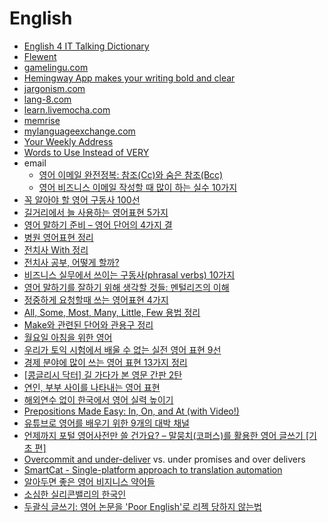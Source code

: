 English
=======
* [English 4 IT Talking Dictionary](http://www.english4it.com/dictionary)
* [Flewent](http://groff.co/flewent/)
* [gamelingu.com](http://gamelingu.com/)
* [Hemingway App makes your writing bold and clear](http://www.hemingwayapp.com/)
* [jargonism.com](http://jargonism.com/)
* [lang-8.com](http://lang-8.com/)
* [learn.livemocha.com](https://learn.livemocha.com)
* [memrise](https://www.memrise.com/)
* [mylanguageexchange.com](http://mylanguageexchange.com/)
* [Your Weekly Address](https://www.whitehouse.gov/briefing-room/weekly-address)
* [Words to Use Instead of VERY](http://www.fluentland.com/groups/learn-english/forum/topic/words-to-use-instead-of-very-3/)
* email
  * [영어 이메일 완전정복: 참조(Cc)와 숨은 참조(Bcc)](http://slownews.kr/39419)
  * [영어 비즈니스 이메일 작성할 때 많이 하는 실수 10가지](http://ppss.kr/archives/56840)
* [꼭 알아야 할 영어 구동사 100선](http://ppss.kr/archives/36616)
* [길거리에서 늘 사용하는 영어표현 5가지](http://ppss.kr/archives/36960)
* [영어 말하기 준비 – 영어 단어의 4가지 결](http://slownews.kr/40134)
* [병원 영어표현 정리](http://ppss.kr/archives/46688)
* [전치사 With 정리](http://ppss.kr/archives/46702)
* [전치사 공부, 어떻게 할까?](http://ppss.kr/archives/46704)
* [비즈니스 실무에서 쓰이는 구동사(phrasal verbs) 10가지](http://ppss.kr/archives/46677)
* [영어 말하기를 잘하기 위해 생각할 것들: 멘털리즈의 이해](http://slownews.kr/42309)
* [정중하게 요청할때 쓰는 영어표현 4가지](http://ppss.kr/archives/46698)
* [All, Some, Most, Many, Little, Few 용법 정리](http://ppss.kr/archives/46700)
* [Make와 관련된 단어와 관용구 정리](http://ppss.kr/archives/46694)
* [월요일 아침을 위한 영어](http://ppss.kr/archives/46674)
* [우리가 토익 시험에서 배울 수 없는 실전 영어 표현 9선](http://ppss.kr/archives/50390)
* [경제 분야에 많이 쓰는 영어 표현 13가지 정리](http://ppss.kr/archives/46685)
* [[콩글리시 닥터] 길 가다가 본 영문 간판 2탄](http://www.huffingtonpost.kr/terence-kim/story_b_8144374.html)
* [연인, 부부 사이를 나타내는 영어 표현](http://ppss.kr/archives/58618)
* [해외연수 없이 한국에서 영어 실력 높이기](http://ppss.kr/archives/58236)
* [Prepositions Made Easy: In, On, and At (with Video!)](http://reallifeglobal.com/prepositions-made-easy-in-on-and-at)
* [유튜브로 영어를 배우기 위한 9개의 대박 채널](http://www.fluentu.com/english/blog/ko/%EC%9C%A0%ED%8A%9C%EB%B8%8C%EB%A1%9C-%EC%98%81%EC%96%B4%EB%A5%BC-%EB%B0%B0%EC%9A%B0%EA%B8%B0-%EC%B1%84%EB%84%90/)
* [언제까지 포털 영어사전만 쓸 건가요? – 말뭉치(코퍼스)를 활용한 영어 글쓰기 [기초 편]](http://slownews.kr/58742)
* [Overcommit and under-deliver](http://blog.naver.com/mycool/220907086092) vs. under promises and over delivers
* [SmartCat - Single-platform approach to translation automation](https://www.smartcat.ai/)
* [알아두면 좋은 영어 비지니스 약어들](http://www.andrewahn.co/silicon-valley/useful-acronyms/)
* [소심한 실리콘밸리의 한국인](http://www.andrewahn.co/silicon-valley/timid-koreans/)
* [두괄식 글쓰기: 영어 논문을 'Poor English'로 리젝 당하지 않는법](http://keunwoochoi.blogspot.com/2017/05/poor-english.html)
